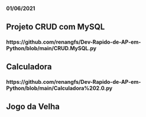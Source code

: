 #### 01/06/2021

<h2> Projeto CRUD com MySQL </h2>
<h4>https://github.com/renangfs/Dev-Rapido-de-AP-em-Python/blob/main/CRUD.MySQL.py</h4>
<h2> Calculadora </h2>
<h4>https://github.com/renangfs/Dev-Rapido-de-AP-em-Python/blob/main/Calculadora%202.0.py</h4>
<h2> Jogo da Velha </h2>
